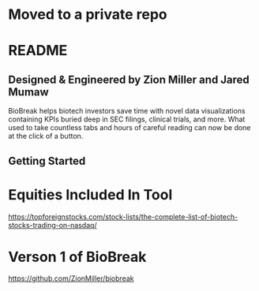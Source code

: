 # Moved to a private repo


# README

## Designed & Engineered by Zion Miller and Jared Mumaw

BioBreak helps biotech investors save time with novel data visualizations containing KPIs buried deep in SEC filings, clinical trials, and more. What used to take countless tabs and hours of careful reading can now be done at the click of a button.

## Getting Started

# Equities Included In Tool
https://topforeignstocks.com/stock-lists/the-complete-list-of-biotech-stocks-trading-on-nasdaq/

# Verson 1 of BioBreak
https://github.com/ZionMiller/biobreak
